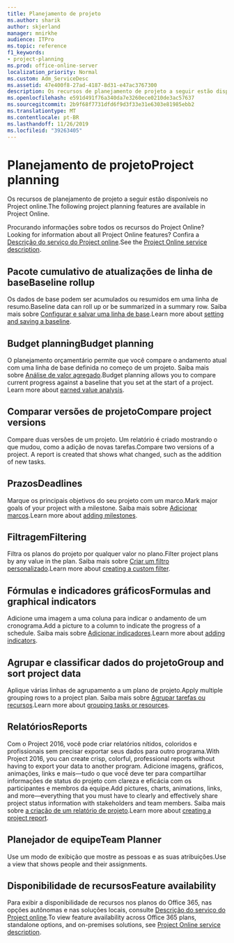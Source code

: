 ```yaml
---
title: Planejamento de projeto
ms.author: sharik
author: skjerland
manager: mnirkhe
audience: ITPro
ms.topic: reference
f1_keywords:
- project-planning
ms.prod: office-online-server
localization_priority: Normal
ms.custom: Adm_ServiceDesc
ms.assetid: 47e400f8-27ad-4187-8d31-e47ac3767300
description: Os recursos de planejamento de projeto a seguir estão disponíveis no Project online.
ms.openlocfilehash: e591d491f76a340da7e3260ece0210de3ac57637
ms.sourcegitcommit: 2b9f68f7731dfd6f9d3f33e31e6303e81985ebb2
ms.translationtype: MT
ms.contentlocale: pt-BR
ms.lasthandoff: 11/26/2019
ms.locfileid: "39263405"
---
```

# <a name="project-planning"></a><span data-ttu-id="fe865-103">Planejamento de projeto</span><span class="sxs-lookup"><span data-stu-id="fe865-103">Project planning</span></span>

<span data-ttu-id="fe865-104">Os recursos de planejamento de projeto a seguir estão disponíveis no Project online.</span><span class="sxs-lookup"><span data-stu-id="fe865-104">The following project planning features are available in Project Online.</span></span>
  
<span data-ttu-id="fe865-105">Procurando informações sobre todos os recursos do Project Online?</span><span class="sxs-lookup"><span data-stu-id="fe865-105">Looking for information about all Project Online features?</span></span> <span data-ttu-id="fe865-106">Confira a [Descrição do serviço do Project online](project-online-service-description.md).</span><span class="sxs-lookup"><span data-stu-id="fe865-106">See the [Project Online service description](project-online-service-description.md).</span></span>
  
## <a name="baseline-rollup"></a><span data-ttu-id="fe865-107">Pacote cumulativo de atualizações de linha de base</span><span class="sxs-lookup"><span data-stu-id="fe865-107">Baseline rollup</span></span>

<span data-ttu-id="fe865-108">Os dados de base podem ser acumulados ou resumidos em uma linha de resumo.</span><span class="sxs-lookup"><span data-stu-id="fe865-108">Baseline data can roll up or be summarized in a summary row.</span></span> <span data-ttu-id="fe865-109">Saiba mais sobre [Configurar e salvar uma linha de base](https://go.microsoft.com/fwlink/p/?LinkId=271346).</span><span class="sxs-lookup"><span data-stu-id="fe865-109">Learn more about [setting and saving a baseline](https://go.microsoft.com/fwlink/p/?LinkId=271346).</span></span>
  
## <a name="budget-planning"></a><span data-ttu-id="fe865-110">Budget planning</span><span class="sxs-lookup"><span data-stu-id="fe865-110">Budget planning</span></span>

<span data-ttu-id="fe865-p103">O planejamento orçamentário permite que você compare o andamento atual com uma linha de base definida no começo de um projeto. Saiba mais sobre [Análise de valor agregado](https://go.microsoft.com/fwlink/p/?LinkId=271336).</span><span class="sxs-lookup"><span data-stu-id="fe865-p103">Budget planning allows you to compare current progress against a baseline that you set at the start of a project. Learn more about [earned value analysis](https://go.microsoft.com/fwlink/p/?LinkId=271336).</span></span>
  
## <a name="compare-project-versions"></a><span data-ttu-id="fe865-113">Comparar versões de projeto</span><span class="sxs-lookup"><span data-stu-id="fe865-113">Compare project versions</span></span>

<span data-ttu-id="fe865-p104">Compare duas versões de um projeto. Um relatório é criado mostrando o que mudou, como a adição de novas tarefas.</span><span class="sxs-lookup"><span data-stu-id="fe865-p104">Compare two versions of a project. A report is created that shows what changed, such as the addition of new tasks.</span></span>
  
## <a name="deadlines"></a><span data-ttu-id="fe865-116">Prazos</span><span class="sxs-lookup"><span data-stu-id="fe865-116">Deadlines</span></span>

<span data-ttu-id="fe865-117">Marque os principais objetivos do seu projeto com um marco.</span><span class="sxs-lookup"><span data-stu-id="fe865-117">Mark major goals of your project with a milestone.</span></span> <span data-ttu-id="fe865-118">Saiba mais sobre [Adicionar marcos](https://go.microsoft.com/fwlink/p/?LinkId=271339).</span><span class="sxs-lookup"><span data-stu-id="fe865-118">Learn more about [adding milestones](https://go.microsoft.com/fwlink/p/?LinkId=271339).</span></span>
  
## <a name="filtering"></a><span data-ttu-id="fe865-119">Filtragem</span><span class="sxs-lookup"><span data-stu-id="fe865-119">Filtering</span></span>

<span data-ttu-id="fe865-120">Filtra os planos do projeto por qualquer valor no plano.</span><span class="sxs-lookup"><span data-stu-id="fe865-120">Filter project plans by any value in the plan.</span></span> <span data-ttu-id="fe865-121">Saiba mais sobre [Criar um filtro personalizado](https://go.microsoft.com/fwlink/p/?LinkId=271341).</span><span class="sxs-lookup"><span data-stu-id="fe865-121">Learn more about [creating a custom filter](https://go.microsoft.com/fwlink/p/?LinkId=271341).</span></span>
  
## <a name="formulas-and-graphical-indicators"></a><span data-ttu-id="fe865-122">Fórmulas e indicadores gráficos</span><span class="sxs-lookup"><span data-stu-id="fe865-122">Formulas and graphical indicators</span></span>

<span data-ttu-id="fe865-123">Adicione uma imagem a uma coluna para indicar o andamento de um cronograma.</span><span class="sxs-lookup"><span data-stu-id="fe865-123">Add a picture to a column to indicate the progress of a schedule.</span></span> <span data-ttu-id="fe865-124">Saiba mais sobre [Adicionar indicadores](https://go.microsoft.com/fwlink/p/?LinkId=271340).</span><span class="sxs-lookup"><span data-stu-id="fe865-124">Learn more about [adding indicators](https://go.microsoft.com/fwlink/p/?LinkId=271340).</span></span>
  
## <a name="group-and-sort-project-data"></a><span data-ttu-id="fe865-125">Agrupar e classificar dados do projeto</span><span class="sxs-lookup"><span data-stu-id="fe865-125">Group and sort project data</span></span>

<span data-ttu-id="fe865-126">Aplique várias linhas de agrupamento a um plano de projeto.</span><span class="sxs-lookup"><span data-stu-id="fe865-126">Apply multiple grouping rows to a project plan.</span></span> <span data-ttu-id="fe865-127">Saiba mais sobre [Agrupar tarefas ou recursos](https://go.microsoft.com/fwlink/p/?LinkId=271326).</span><span class="sxs-lookup"><span data-stu-id="fe865-127">Learn more about [grouping tasks or resources](https://go.microsoft.com/fwlink/p/?LinkId=271326).</span></span>
  
## <a name="reports"></a><span data-ttu-id="fe865-128">Relatórios</span><span class="sxs-lookup"><span data-stu-id="fe865-128">Reports</span></span>

<span data-ttu-id="fe865-129">Com o Project 2016, você pode criar relatórios nítidos, coloridos e profissionais sem precisar exportar seus dados para outro programa.</span><span class="sxs-lookup"><span data-stu-id="fe865-129">With Project 2016, you can create crisp, colorful, professional reports without having to export your data to another program.</span></span> <span data-ttu-id="fe865-130">Adicione imagens, gráficos, animações, links e mais&mdash;tudo o que você deve ter para compartilhar informações de status do projeto com clareza e eficácia com os participantes e membros da equipe.</span><span class="sxs-lookup"><span data-stu-id="fe865-130">Add pictures, charts, animations, links, and more&mdash;everything that you must have to clearly and effectively share project status information with stakeholders and team members.</span></span> <span data-ttu-id="fe865-131">Saiba mais sobre [a criação de um relatório de projeto](https://go.microsoft.com/fwlink/p/?LinkId=271349).</span><span class="sxs-lookup"><span data-stu-id="fe865-131">Learn more about [creating a project report](https://go.microsoft.com/fwlink/p/?LinkId=271349).</span></span>
  
## <a name="team-planner"></a><span data-ttu-id="fe865-132">Planejador de equipe</span><span class="sxs-lookup"><span data-stu-id="fe865-132">Team Planner</span></span>

<span data-ttu-id="fe865-133">Use um modo de exibição que mostre as pessoas e as suas atribuições.</span><span class="sxs-lookup"><span data-stu-id="fe865-133">Use a view that shows people and their assignments.</span></span> 
  
## <a name="feature-availability"></a><span data-ttu-id="fe865-134">Disponibilidade de recursos</span><span class="sxs-lookup"><span data-stu-id="fe865-134">Feature availability</span></span>

<span data-ttu-id="fe865-135">Para exibir a disponibilidade de recursos nos planos do Office 365, nas opções autônomas e nas soluções locais, consulte [Descrição do serviço do Project online](project-online-service-description.md).</span><span class="sxs-lookup"><span data-stu-id="fe865-135">To view feature availability across Office 365 plans, standalone options, and on-premises solutions, see [Project Online service description](project-online-service-description.md).</span></span>
  